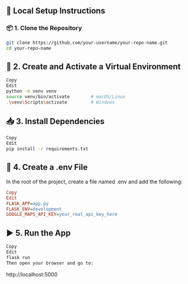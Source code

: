 ## 🧪 Local Setup Instructions

### 📦 1. Clone the Repository

```bash
git clone https://github.com/your-username/your-repo-name.git
cd your-repo-name
```

## 🐍 2. Create and Activate a Virtual Environment
```bash
Copy
Edit
python -m venv venv
source venv/bin/activate        # macOS/Linux
.\venv\Scripts\activate         # Windows
```
## 📥 3. Install Dependencies
```bash
Copy
Edit
pip install -r requirements.txt
```
## 🔐 4. Create a .env File
In the root of the project, create a file named .env and add the following:
```ini
Copy
Edit
FLASK_APP=app.py
FLASK_ENV=development
GOOGLE_MAPS_API_KEY=your_real_api_key_here
```
## ▶️ 5. Run the App
```bash
Copy
Edit
flask run
Then open your browser and go to:
```
http://localhost:5000

